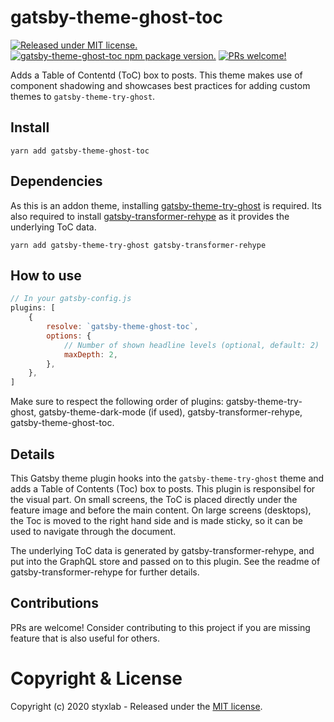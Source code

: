 # gatsby-theme-ghost-toc
[![Released under MIT license.](https://badgen.net/github/license/micromatch/micromatch)](https://github.com/styxlab/gatsby-theme-ghost-toc/blob/master/LICENSE)
[![gatsby-theme-ghost-toc npm package version.](https://badgen.net/npm/v/gatsby-theme-ghost-toc)](https://www.npmjs.org/package/gatsby-theme-ghost-toc)
[![PRs welcome!](https://img.shields.io/badge/PRs-welcome-brightgreen.svg)]()

Adds a Table of Contentd (ToC) box to posts. This theme makes use of component shadowing and showcases best practices for adding custom themes to `gatsby-theme-try-ghost`.

## Install

`yarn add gatsby-theme-ghost-toc`


## Dependencies

As this is an addon theme, installing [gatsby-theme-try-ghost](https://github.com/styxlab/gatsby-theme-try-ghost/tree/master/packages/gatsby-theme-try-ghost) is required. Its also required to install [gatsby-transformer-rehype](https://www.gatsbyjs.org/packages/gatsby-transformer-rehype/) as it provides the underlying ToC data.

`yarn add gatsby-theme-try-ghost gatsby-transformer-rehype`

## How to use

```javascript
// In your gatsby-config.js
plugins: [
    {
        resolve: `gatsby-theme-ghost-toc`,
        options: {
            // Number of shown headline levels (optional, default: 2)
            maxDepth: 2,
        },
    },
]
```

Make sure to respect the following order of plugins: gatsby-theme-try-ghost, gatsby-theme-dark-mode (if used), gatsby-transformer-rehype, gatsby-theme-ghost-toc.


## Details

This Gatsby theme plugin hooks into the `gatsby-theme-try-ghost` theme and adds a Table of Contents (Toc) box to posts. This plugin is responsibel for the visual part. On small screens, the ToC is placed directly under the feature image and before the main content. On large screens (desktops), the Toc is moved to the right hand side and is made sticky, so it can be used to navigate through the document.

The underlying ToC data is generated by gatsby-transformer-rehype, and put into the GraphQL store and passed on to this plugin. See the readme of gatsby-transformer-rehype for further details.


## Contributions

PRs are welcome! Consider contributing to this project if you are missing feature that is also useful for others.


# Copyright & License

Copyright (c) 2020 styxlab - Released under the [MIT license](LICENSE).
